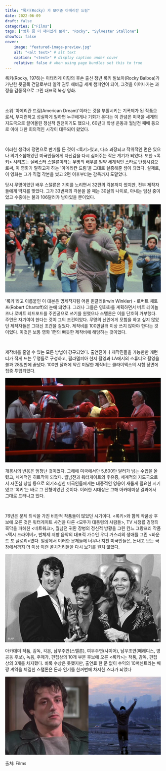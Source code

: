 ```yaml
---
title: "록키(Rocky) 가 보여준 아메리칸 드림"
date: 2022-06-09
draft: false
categories: ["Films"]
tags: ["영화 좀 더 재미있게 보자", "Rocky", "Sylvester Stallone"]
showToc: false
cover:
    image: "featured-image-preview.jpg"
    alt: "<alt text>" # alt text
    caption: "<text>" # display caption under cover
    relative: false # when using page bundles set this to true
---
```


록키(Rocky, 1976)는 이태리계 이민의 후손 출신 청년 록키 발보아(Rocky Balboa)가 가난한 뒷골목 건달로부터 일약 권투 헤비급 세계 챔피언이 되어, 그것을 이어나가는 과정을 감동적으로 그린 대표적 복싱 영화. 

<br/>

소위 '아메리칸 드림(American Dream)'이라는 것을 부활시키는 기폭제가 된 작품으로서, 부지런하고 성실하게 일하면 누구에게나 기회가 온다는 이 관념은 미국을 세계의 지도국으로 끌어올린 정신적 원천이기도 했으나, 60년대 학생 운동과 월남전 패배 등으로 이에 대한 회의적인 시각이 대두되어 왔었다.

<br/>

이러한 생각에 정면으로 반기를 든 것이 <록키>였고, 다소 과장되고 작위적인 면은 있으나 의기소침해있던 미국인들에게 자신감을 다시 심어주는 작은 계기가 되었다. 또한 <록키> 시리즈는 실베스터 스탤론이라는 무명의 배우를 일약 세계적인 스타로 탄생시킴으로써, 이 영화가 말하고자 하는 '아메리칸 드림'을 그대로 실증해준 셈이 되었다. 실제로, 이 영화는 그가 직접 각본을 썼고 2편 이후부터는 감독까지 도맡았다. 

당시 무명이었던 배우 스탤론은 기회를 노리면서 32편의 각본까지 썼지만, 전부 제작자들에게 딱지를 맞았다. 그가 33번째의 각본을 쓸 때는 30살의 나이로, 아내는 임신 중이었고 수중에는 불과 106달러가 남아있을 뿐이었다. 

![](training-running.jpg)

'록키'라고 이름붙인 이 대본은 명제작자팀 어윈 윈클러(Irwin Winkler) - 로버트 채토프(Robert Chartoff)의 눈에 띄었다. 그러나 그들은 영화화를 계획하면서 버트 레이놀즈나 로버트 레드포드를 주인공으로 쓰기를 원했으나 스탤론은 이를 단호히 거부했다. 주연은 자기여야 한다는 것이 그의 조건이었다. 무명의 신인에게 모험을 하고 싶지 않았던 제작자들은 그대신 조건을 걸었다. 제작비를 100만달러 이상 쓰지 않아야 한다는 것이었다. 이것은 보통 영화 1편의 빠듯한 제작비에 해당하는 것이었다. 

<br/>

제작비를 줄일 수 있는 모든 방법이 강구되었다. 출연진이나 제작진들을 가능한한 개런티가 적게 드는 무명들로 구성하고, 필라델피아 현지 촬영과 LA에서의 스튜디오 촬영을 불과 28일만에 끝냈다. 100만 달러에 약간 미달한 제작비는 클라이맥스의 시합 장면에 집중 투입되었다.

![](Rocky-1976-SylvesterStallone-CarlWeathers.png)

개봉시의 반응은 엄청난 것이었다. 그해에 미국에서만 5,600만 달러가 넘는 수입을 올렸고, 세계적인 히트작이 되었다. 월남전과 워터게이트의 후유증, 세계적의 지도국으로서 자존심 상실 등으로 의기소침한 미국인들에게는 대중적인 영웅이 새롭게 필요한 시기였고 '록키'는 바로 그 전형이었던 것이다. 이러한 시대상은 그해 아카데미상 결과에서 그대로 드러나고 있다. 

<br/>

76년은 문제 의식을 가진 비판적 작품들이 많았던 시기이다. <록키>와 함께 작품상 후보에 오른 것은 워터게이트 사건을 다룬 <모두가 대통령의 사람들>, TV 시청률 경쟁의 흑막을 파헤친 <네트워크>, 월남전 귀환 장병의 정신적 방황을 그린 칸느 그랑프리 작품 <택시 드라이버>, 반체제 저항 음악의 대표적 가수인 우디 거스리의 생애를 그린 <바운드 포 글로리>였다. 일상에서 이러한 문제들에 너무나 지친 미국인들은, 돈내고 보는 극장에서까지 더 이상 이런 골치거리들을 다시 보기를 원치 않았다. 

![](rocky-1976-academy.jpg)

아카데미 작품, 감독, 각본, 남우주연(스탤론), 여우주연(샤이어), 남우조연(메레디스, 영 공동 후보), 녹음, 주제가, 편집상의 10개 부문 후보에 오른 <록키>는 작품, 감독, 편집상의 3개를 차지했다. 비록 수상은 못했지만, 출연료 한 푼 없이 수익의 10퍼센트라는 배짱 계약을 체결한 스탤론은 돈과 인기를 한꺼번에 차지한 스타가 되었다

![](Rocky.jpg)

출처: Films

